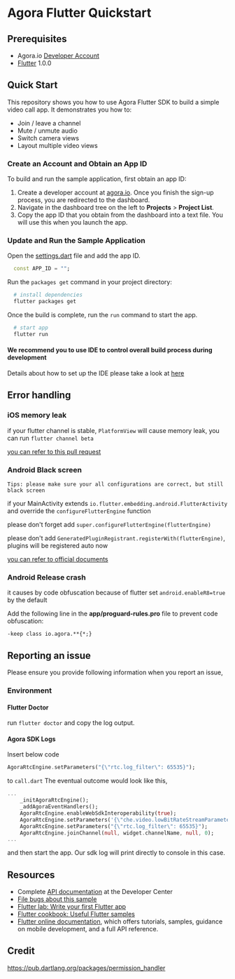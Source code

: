 # Agora Flutter Quickstart





## Prerequisites

- Agora.io [Developer Account](https://dashboard.agora.io/signin/)
- [Flutter](https://flutter.io/) 1.0.0

## Quick Start

This repository shows you how to use Agora Flutter SDK to build a simple video call app. It demonstrates you how to:

- Join / leave a channel
- Mute / unmute audio
- Switch camera views
- Layout multiple video views




### Create an Account and Obtain an App ID

To build and run the sample application, first obtain an app ID:

1. Create a developer account at [agora.io](https://dashboard.agora.io/signin/). Once you finish the sign-up process, you are redirected to the dashboard.
2. Navigate in the dashboard tree on the left to **Projects** > **Project List**.
3. Copy the app ID that you obtain from the dashboard into a text file. You will use this when you launch the app.

### Update and Run the Sample Application

Open the [settings.dart](lib/src/utils/settings.dart) file and add the app ID.

```dart
  const APP_ID = "";
```

Run the `packages get` command in your project directory:

```bash
  # install dependencies
  flutter packages get
```

Once the build is complete, run the `run` command to start the app.

```bash
  # start app
  flutter run
```

#### We recommend you to use IDE to control overall build process during development

Details about how to set up the IDE please take a look at [here](https://flutter.io/docs/get-started/editor?tab=vscode)

## Error handling

### iOS memory leak

if your flutter channel is stable, `PlatformView` will cause memory leak, you can run `flutter channel beta`

[you can refer to this pull request](https://github.com/flutter/engine/pull/14326)

### Android Black screen

`Tips: please make sure your all configurations are correct, but still black screen`

if your MainActivity extends `io.flutter.embedding.android.FlutterActivity` and override the `configureFlutterEngine` function

please don't forget add `super.configureFlutterEngine(flutterEngine)`

please don't add `GeneratedPluginRegistrant.registerWith(flutterEngine)`, plugins will be registered auto now

[you can refer to official documents](https://flutter.dev/docs/development/packages-and-plugins/plugin-api-migration)

### Android Release crash

it causes by code obfuscation because of flutter set `android.enableR8=true` by the default

Add the following line in the **app/proguard-rules.pro** file to prevent code obfuscation:

```proguard
-keep class io.agora.**{*;}
```

## Reporting an issue

Please ensure you provide following information when you report an issue,

### Environment

#### Flutter Doctor

run `flutter doctor` and copy the log output.

#### Agora SDK Logs

Insert below code

```dart
AgoraRtcEngine.setParameters("{\"rtc.log_filter\": 65535}");
```

to `call.dart`
The eventual outcome would look like this,

```dart
...
    _initAgoraRtcEngine();
    _addAgoraEventHandlers();
    AgoraRtcEngine.enableWebSdkInteroperability(true);
    AgoraRtcEngine.setParameters('{\"che.video.lowBitRateStreamParameter\":{\"width\":320,\"height\":180,\"frameRate\":15,\"bitRate\":140}}');
    AgoraRtcEngine.setParameters("{\"rtc.log_filter\": 65535}");
    AgoraRtcEngine.joinChannel(null, widget.channelName, null, 0);
...
```

and then start the app. Our sdk log will print directly to console in this case.

## Resources

- Complete [API documentation](https://docs.agora.io/en/) at the Developer Center
- [File bugs about this sample](https://github.com/AgoraIO-Community/Agora-Flutter-Quickstart/issues)
- [Flutter lab: Write your first Flutter app](https://flutter.io/docs/get-started/codelab)
- [Flutter cookbook: Useful Flutter samples](https://flutter.io/docs/cookbook)
- [Flutter online documentation](https://flutter.io/docs), which offers tutorials, samples, guidance on mobile development, and a full API reference.

## Credit

https://pub.dartlang.org/packages/permission_handler





